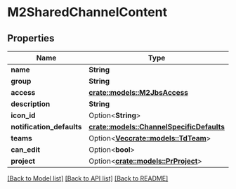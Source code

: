 # M2SharedChannelContent

## Properties

Name | Type | Description | Notes
------------ | ------------- | ------------- | -------------
**name** | **String** |  | 
**group** | **String** |  | 
**access** | [**crate::models::M2JbsAccess**](M2JbsAccess.md) |  | 
**description** | **String** |  | 
**icon_id** | Option<**String**> |  | [optional]
**notification_defaults** | [**crate::models::ChannelSpecificDefaults**](ChannelSpecificDefaults.md) |  | 
**teams** | Option<[**Vec<crate::models::TdTeam>**](TD_Team.md)> |  | [optional]
**can_edit** | Option<**bool**> |  | [optional]
**project** | Option<[**crate::models::PrProject**](PR_Project.md)> |  | [optional]

[[Back to Model list]](../README.md#documentation-for-models) [[Back to API list]](../README.md#documentation-for-api-endpoints) [[Back to README]](../README.md)


